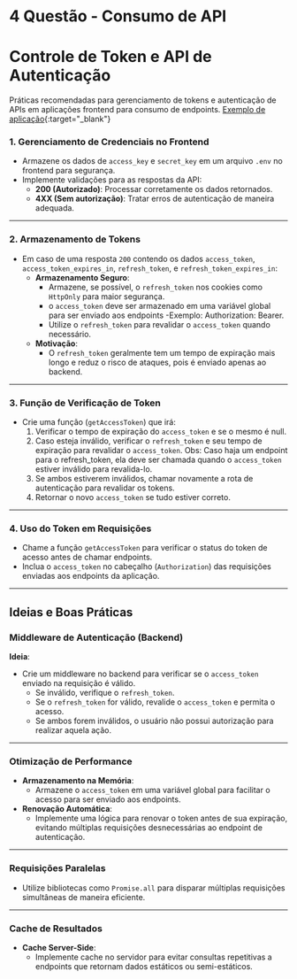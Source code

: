 # 4 Questão - Consumo de API

# Controle de Token e API de Autenticação

  Práticas recomendadas para gerenciamento de tokens e autenticação de APIs em aplicações frontend para consumo de endpoints. 
  [Exemplo de aplicação](https://github.com/wagnerjunr/Shipay-Desafio/blob/main/4Quest%C3%A3o/Aplica%C3%A7%C3%A3o/ssr/useAuth.js){:target="_blank"} 

### 1. Gerenciamento de Credenciais no Frontend
- Armazene os dados de `access_key` e `secret_key` em um arquivo `.env` no frontend para segurança.
- Implemente validações para as respostas da API:
  - **200 (Autorizado)**: Processar corretamente os dados retornados.
  - **4XX (Sem autorização)**: Tratar erros de autenticação de maneira adequada.

---

### 2. Armazenamento de Tokens
- Em caso de uma resposta `200` contendo os dados `access_token`, `access_token_expires_in`, `refresh_token`, e `refresh_token_expires_in`:
  - **Armazenamento Seguro**: 
    - Armazene, se possível, o `refresh_token` nos cookies como `HttpOnly` para maior segurança. 
    - o `access_token` deve ser armazenado em uma variável global para ser enviado aos endpoints -Exemplo: Authorization: Bearer.
    - Utilize o `refresh_token` para revalidar o `access_token` quando necessário.
  - **Motivação**: 
    - O `refresh_token` geralmente tem um tempo de expiração mais longo e reduz o risco de ataques, pois é enviado apenas ao backend.

---

### 3. Função de Verificação de Token
- Crie uma função (`getAccessToken`) que irá:
  1. Verificar o tempo de expiração do `access_token` e se o mesmo é null.
  2. Caso esteja inválido, verificar o `refresh_token` e seu tempo de expiração para revalidar o `access_token`.
  Obs: Caso haja um endpoint para o refresh_token, ela deve ser chamada quando o `access_token` estiver inválido para revalida-lo.
  3. Se ambos estiverem inválidos, chamar novamente a rota de autenticação para revalidar os tokens.
  4. Retornar o novo `access_token` se tudo estiver correto.

---

### 4. Uso do Token em Requisições
- Chame a função `getAccessToken` para verificar o status do token de acesso antes de chamar endpoints.
- Inclua o `access_token` no cabeçalho (`Authorization`) das requisições enviadas aos endpoints da aplicação.

---

## Ideias e Boas Práticas

### Middleware de Autenticação (Backend)
**Ideia**:  
- Crie um middleware no backend para verificar se o `access_token` enviado na requisição é válido.  
  - Se inválido, verifique o `refresh_token`.
  - Se o `refresh_token` for válido, revalide o `access_token` e permita o acesso. 
  - Se ambos forem inválidos, o usuário não possui autorização para realizar aquela ação.

---

### Otimização de Performance
- **Armazenamento na Memória**: 
  - Armazene o `access_token` em uma variável global para facilitar o acesso para ser enviado aos endpoints.
- **Renovação Automática**: 
  - Implemente uma lógica para renovar o token antes de sua expiração, evitando múltiplas requisições desnecessárias ao endpoint de autenticação.

---

### Requisições Paralelas
- Utilize bibliotecas como `Promise.all` para disparar múltiplas requisições simultâneas de maneira eficiente.

---

### Cache de Resultados
- **Cache Server-Side**:
  - Implemente cache no servidor para evitar consultas repetitivas a endpoints que retornam dados estáticos ou semi-estáticos.



